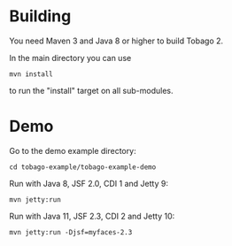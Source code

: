 # Building

You need Maven 3 and Java 8 or higher to build Tobago 2.

In the main directory you can use

```
mvn install
```

to run the "install" target on all sub-modules.

# Demo

Go to the demo example directory:

```
cd tobago-example/tobago-example-demo
```

Run with Java 8, JSF 2.0, CDI 1 and Jetty 9:
```
mvn jetty:run
```

Run with Java 11, JSF 2.3, CDI 2 and Jetty 10:
```
mvn jetty:run -Djsf=myfaces-2.3
```
